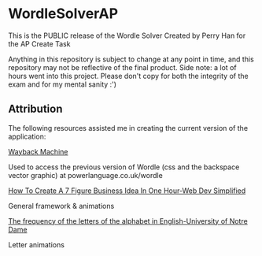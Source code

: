 # WordleSolverAP

This is the PUBLIC release of the Wordle Solver Created by Perry Han for the AP Create Task

Anything in this repository is subject to change at any point in time, and this repository may not be reflective of the final product.
Side note: a lot of hours went into this project. Please don't copy for both the integrity of the exam and for my mental sanity :')

## Attribution
The following resources assisted me in creating the current version of the application:

[Wayback Machine](https://archive.org/)

Used to access the previous version of Wordle (css and the backspace vector graphic) at powerlanguage.co.uk/wordle

[How To Create A 7 Figure Business Idea In One Hour-Web Dev Simplified](https://www.youtube.com/watch?v=Wak7iN4JZzU)

General framework & animations

[The frequency of the letters of the alphabet in English-University of Notre Dame](https://www3.nd.edu/~busiforc/handouts/cryptography/letterfrequencies.html)

Letter animations
